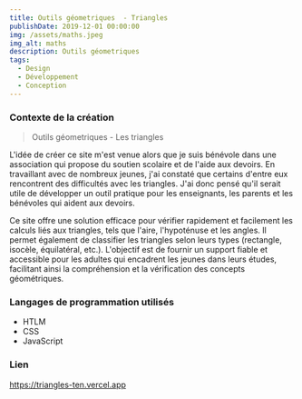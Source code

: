 ```yaml
---
title: Outils géometriques  - Triangles
publishDate: 2019-12-01 00:00:00
img: /assets/maths.jpeg
img_alt: maths
description: Outils géometriques 
tags:                                        
  - Design
  - Développement
  - Conception
---
```


### Contexte de la création  

> Outils géometriques - Les triangles

L'idée de créer ce site m'est venue alors que je suis bénévole dans une association qui propose du soutien scolaire et de l'aide aux devoirs. En travaillant avec de nombreux jeunes, j'ai constaté que certains d'entre eux rencontrent des difficultés avec les triangles. J'ai donc pensé qu'il serait utile de développer un outil pratique pour les enseignants, les parents et les bénévoles qui aident aux devoirs.

Ce site offre une solution efficace pour vérifier rapidement et facilement les calculs liés aux triangles, tels que l'aire, l'hypoténuse et les angles. Il permet également de classifier les triangles selon leurs types (rectangle, isocèle, équilatéral, etc.). L'objectif est de fournir un support fiable et accessible pour les adultes qui encadrent les jeunes dans leurs études, facilitant ainsi la compréhension et la vérification des concepts géométriques.

### Langages de programmation utilisés

- HTLM
- CSS
- JavaScript

### Lien

https://triangles-ten.vercel.app